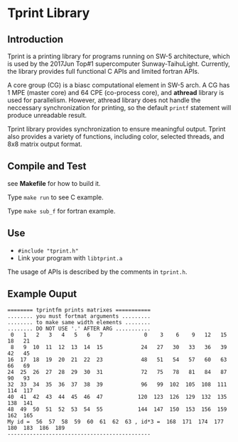 # Tprint Library
## Introduction
Tprint is a printing library for programs running on SW-5 architecture, 
which is used by the 2017Jun Top#1 supercomputer Sunway-TaihuLight.
Currently, the library provides full functional C APIs and limited fortran APIs.

A core group (CG) is a biasc computational element in SW-5 arch. 
A CG has 1 MPE (master core) and 64 CPE (co-process core), and **athread** library is used for parallelism.
However, athread library does not handle the neccessary synchronization for printing, 
so the default `printf` statement will produce unreadable result.

Tprint library provides synchronization to ensure meaningful output.
Tprint also provides a variety of functions, including color, selected threads, and 8x8 matrix output format.


## Compile and Test
see **Makefile** for how to build it.

Type `make run` to see C example.

Type `make sub_f` for fortran example.

## Use
* `#include "tprint.h"`
* Link your program with `libtprint.a`

The usage of APIs is described by the comments in `tprint.h`.

## Example Ouput
    ======== tprintfm prints matrixes ===========
    ........ you must fortmat arguments .........
    ........ to make same width elements ........
    ........ DO NOT USE '.' AFTER ARG ...........
     0   1   2   3   4   5   6   7             0    3    6    9   12   15   18   21  
     8   9  10  11  12  13  14  15            24   27   30   33   36   39   42   45  
    16  17  18  19  20  21  22  23            48   51   54   57   60   63   66   69  
    24  25  26  27  28  29  30  31            72   75   78   81   84   87   90   93  
    32  33  34  35  36  37  38  39            96   99  102  105  108  111  114  117  
    40  41  42  43  44  45  46  47           120  123  126  129  132  135  138  141  
    48  49  50  51  52  53  54  55           144  147  150  153  156  159  162  165  
    My id =  56  57  58  59  60  61  62  63 , id*3 =  168  171  174  177  180  183  186  189 
    ---------------------------------------------

